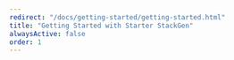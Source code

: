 ```yaml
---
redirect: "/docs/getting-started/getting-started.html"
title: "Getting Started with Starter StackGen"
alwaysActive: false
order: 1
---
```

